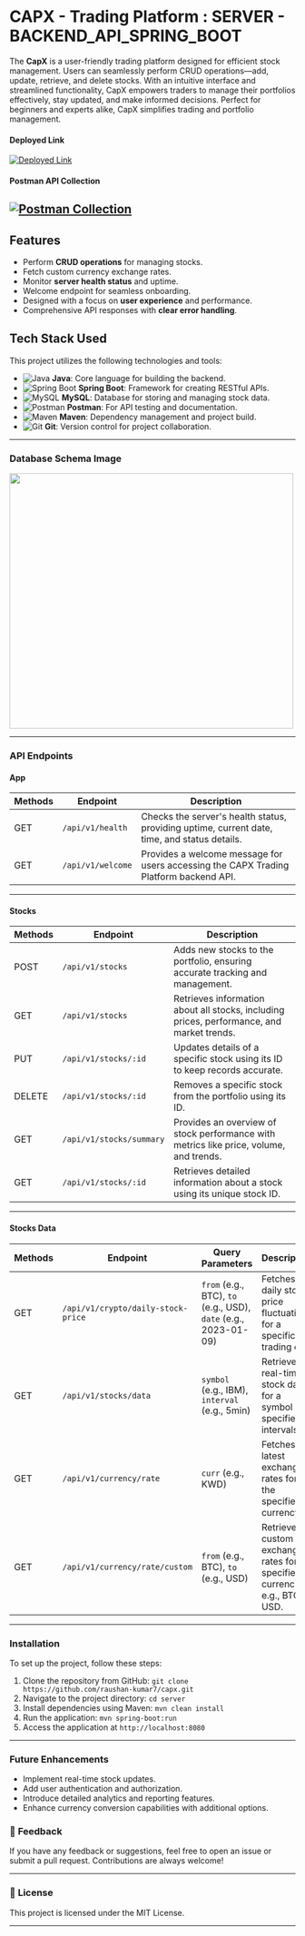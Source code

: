 # **CAPX - Trading Platform : SERVER - BACKEND_API_SPRING_BOOT**

The **CapX** is a user-friendly trading platform designed for efficient stock management. Users can seamlessly perform CRUD operations—add, update, retrieve, and delete stocks. With an intuitive interface and streamlined functionality, CapX empowers traders to manage their portfolios effectively, stay updated, and make informed decisions. Perfect for beginners and experts alike, CapX simplifies trading and portfolio management.

#### **Deployed Link**
[![Deployed Link](https://img.shields.io/badge/Deployed_Link-0099ff?style=for-the-badge&logo=googlecloud&logoColor=white)](https://capx-server.onrender.com)


#### **Postman API Collection**
[![Postman Collection](https://img.shields.io/badge/Postman_API_Collection-FF6C37?style=for-the-badge&logo=postman&logoColor=white)](https://documenter.getpostman.com/view/33969186/2sAYQZJXtg)
---

## **Features**
- Perform **CRUD operations** for managing stocks.
- Fetch custom currency exchange rates.
- Monitor **server health status** and uptime.
- Welcome endpoint for seamless onboarding.
- Designed with a focus on **user experience** and performance.
- Comprehensive API responses with **clear error handling**.

## **Tech Stack Used**

This project utilizes the following technologies and tools:

- ![Java](https://img.shields.io/badge/Java-ED8B00?style=for-the-badge&logo=openjdk&logoColor=white) **Java**: Core language for building the backend.
- ![Spring Boot](https://img.shields.io/badge/Spring_Boot-6DB33F?style=for-the-badge&logo=spring&logoColor=white) **Spring Boot**: Framework for creating RESTful APIs.
- ![MySQL](https://img.shields.io/badge/MySQL-4479A1?style=for-the-badge&logo=mysql&logoColor=white) **MySQL**: Database for storing and managing stock data.
- ![Postman](https://img.shields.io/badge/Postman-FF6C37?style=for-the-badge&logo=postman&logoColor=white) **Postman**: For API testing and documentation.
- ![Maven](https://img.shields.io/badge/Maven-C71A36?style=for-the-badge&logo=apachemaven&logoColor=white) **Maven**: Dependency management and project build.
- ![Git](https://img.shields.io/badge/Git-F05032?style=for-the-badge&logo=git&logoColor=white) **Git**: Version control for project collaboration.
---

### **Database Schema Image**
<img width="500px;" height="450px" src="https://res.cloudinary.com/cloud-alpha/image/upload/v1737049661/Common/capx_schema_diagram_nhuioi.png"/>

---

### **API Endpoints**

#### **App**

| **Methods** | **Endpoint**                              | **Description**                                                                 |
|-------------|------------------------------------------|---------------------------------------------------------------------------------|
| GET         | `/api/v1/health`                         | Checks the server's health status, providing uptime, current date, time, and status details. |
| GET         | `/api/v1/welcome`                        | Provides a welcome message for users accessing the CAPX Trading Platform backend API. |

---

#### **Stocks**

| **Methods** | **Endpoint**                              | **Description**                                                                 |
|-------------|------------------------------------------|---------------------------------------------------------------------------------|
| POST        | `/api/v1/stocks`                         | Adds new stocks to the portfolio, ensuring accurate tracking and management.    |
| GET         | `/api/v1/stocks`                         | Retrieves information about all stocks, including prices, performance, and market trends. |
| PUT         | `/api/v1/stocks/:id`                     | Updates details of a specific stock using its ID to keep records accurate.      |
| DELETE      | `/api/v1/stocks/:id`                     | Removes a specific stock from the portfolio using its ID.                       |
| GET         | `/api/v1/stocks/summary`                 | Provides an overview of stock performance with metrics like price, volume, and trends. |
| GET         | `/api/v1/stocks/:id`                     | Retrieves detailed information about a stock using its unique stock ID.         |

---

#### **Stocks Data**

| **Methods** | **Endpoint**                                                      | **Query Parameters**                        | **Description**                                                                 |
|-------------|-------------------------------------------------------------------|--------------------------------------------|---------------------------------------------------------------------------------|
| GET         | `/api/v1/crypto/daily-stock-price`                                | `from` (e.g., BTC), `to` (e.g., USD), `date` (e.g., 2023-01-09) | Fetches daily stock price fluctuations for a specific trading day.              |
| GET         | `/api/v1/stocks/data`                                             | `symbol` (e.g., IBM), `interval` (e.g., 5min) | Retrieves real-time stock data for a symbol at specified intervals.             |
| GET         | `/api/v1/currency/rate`                                           | `curr` (e.g., KWD)                         | Fetches the latest exchange rates for the specified currency.                   |
| GET         | `/api/v1/currency/rate/custom`                                    | `from` (e.g., BTC), `to` (e.g., USD)       | Retrieves custom exchange rates for specified currencies, e.g., BTC to USD.     |

---

### **Installation**
To set up the project, follow these steps:
1. Clone the repository from GitHub: `git clone https://github.com/raushan-kumar7/capx.git`
2. Navigate to the project directory: `cd server`
3. Install dependencies using Maven: `mvn clean install` 
4. Run the application: `mvn spring-boot:run`
5. Access the application at `http://localhost:8080`
----

### **Future Enhancements**
- Implement real-time stock updates.
- Add user authentication and authorization.
- Introduce detailed analytics and reporting features.
- Enhance currency conversion capabilities with additional options.

### 💬 **Feedback**

If you have any feedback or suggestions, feel free to open an issue or submit a pull request. Contributions are always welcome!

---

### 📄 **License**

This project is licensed under the MIT License.

---
